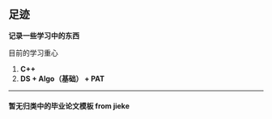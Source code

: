 ## 足迹

**记录一些学习中的东西**

目前的学习重心

1. **C++**
2. **DS + Algo（基础） + PAT**

---

#### 暂无归类中的毕业论文模板 from jieke

